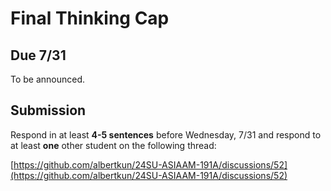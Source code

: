 # Final Thinking Cap

## Due 7/31

To be announced.

## Submission

Respond in at least **4-5 sentences** before Wednesday, 7/31 and respond to at least **one** other student on the following thread:

[https://github.com/albertkun/24SU-ASIAAM-191A/discussions/52](https://github.com/albertkun/24SU-ASIAAM-191A/discussions/52)
